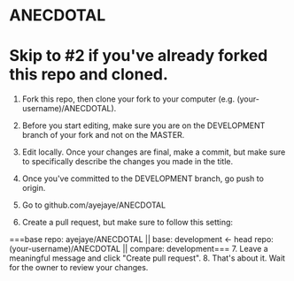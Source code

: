 # ANECDOTAL

# Skip to #2 if you've already forked this repo and cloned.
  
  1. Fork this repo, then clone your fork to your computer (e.g. (your-username)/ANECDOTAL).
  2. Before you start editing, make sure you are on the DEVELOPMENT branch of your fork and not on the MASTER.
  3. Edit locally. Once your changes are final, make a commit, but make sure to specifically describe the changes you made in the title.
  4. Once you've committed to the DEVELOPMENT branch, go push to origin. 
  
  5. Go to github.com/ayejaye/ANECDOTAL
  6. Create a pull request, but make sure to follow this setting:
  
  ===base repo: ayejaye/ANECDOTAL  ||  base: development   <-   head repo: (your-username)/ANECDOTAL || compare: development===
  7. Leave a meaningful message and click "Create pull request".
  8. That's about it. Wait for the owner to review your changes.
